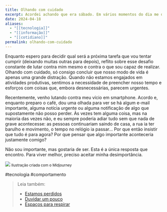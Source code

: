 ```yaml
---
title: Olhando com cuidado
excerpt: Acordei achando que era sábado. Em vários momentos do dia me distraí pensando que fosse esse outro dia. Mas não era, e não tinha problema.
date: 2024-04-18
aliases:
  - "[[tecnologia]]"
  - "[[informação]]"
  - "[[cotidiano]]"
permalink: olhando-com-cuidado
---
```

Enquanto espero para decidir qual será a próxima tarefa que vou tentar cumprir (deixando muitas outras para depois), reflito sobre esse desafio constante de lutar contra mim mesmo e contra o que sou capaz de realizar. Olhando com cuidado, só consigo concluir que nosso modo de vida é apenas uma grande distração. Quando não estamos engajados em atividades produtivas, sentimos a necessidade de preencher nosso tempo e esforços com coisas que, embora desnecessárias, parecem urgentes.

Recentemente, venho lutando contra meu vício em smartphone. Acordo e, enquanto preparo o café, dou uma olhada para ver se há algum e-mail importante, alguma notícia urgente ou alguma notificação de algo que supostamente não posso perder. Às vezes tem alguma coisa, mas na maioria das vezes não, e eu sempre poderia adiar tudo sem que nada de grave acontecesse: as pessoas continuariam saindo de casa, a rua ia ter barulho e movimento, o tempo no relógio ia passar... Por que então insistir que tudo é para agora? Por que pensar que algo importante aconteceria justamente comigo?

Não sou importante, mas gostaria de ser. Esta é a única resposta que encontro. Para viver melhor, preciso aceitar minha desimportância.

<img src="/assets/img/Pasted image 20250302180952.png">
<small>Ilustração criada com o Midjourney</small>

#tecnologia #comportamento 

> Leia também:
> - <a href="/estamos-perdidos">Estamos perdidos</a>
> - <a href="/duvidar-um-pouco">Duvidar um pouco</a>
> - <a href="/espacos-para-respirar">Espaços para respirar</a>
